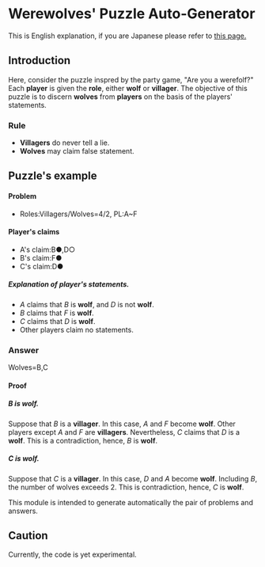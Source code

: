 # Werewolves' Puzzle Auto-Generator

This is English explanation, 
if you are Japanese please refer to [this page.](http://students.hatenablog.com/entry/2017/10/03/191044)

## Introduction 
Here, consider the puzzle inspred by the party game, "Are you a werefolf?" 
Each **player** is given the **role**, either **wolf** or **villager**. 
The objective of this puzzle is to discern **wolves** from **players** on the basis 
of the players' statements.  

### Rule

+ **Villagers** do never tell a lie. 
+ **Wolves** may claim false statement. 

## Puzzle's example  

####  Problem

+ Roles:Villagers/Wolves=4/2, PL:A~F
#### Player's claims

+ A's claim:B●,D○
+ B's claim:F●
+ C's claim:D●

##### Explanation of player's statements. 

+ *A* claims that *B* is **wolf**, and *D* is not **wolf**.
+ *B* claims that *F* is **wolf**. 
+ *C* claims that *D* is **wolf**.
+ Other players claim no statements. 

### Answer  
Wolves=B,C

#### Proof

##### *B* is **wolf**.
Suppose that *B* is a **villager**.
In this case, *A* and *F* become **wolf**.
Other players except *A* and *F* are **villagers**.
Nevertheless, *C* claims that *D* is a **wolf**. 
This is a contradiction, hence, *B* is **wolf**.

##### *C* is **wolf**.
Suppose that *C* is a **villager**.
In this case, *D* and *A* become **wolf**. 
Including *B*,  the number of wolves exceeds 2. 
This is contradiction, hence, *C* is **wolf**. 
 

This module is intended to generate automatically the pair of 
problems and answers. 

##  Caution

Currently, the code is yet experimental. 
